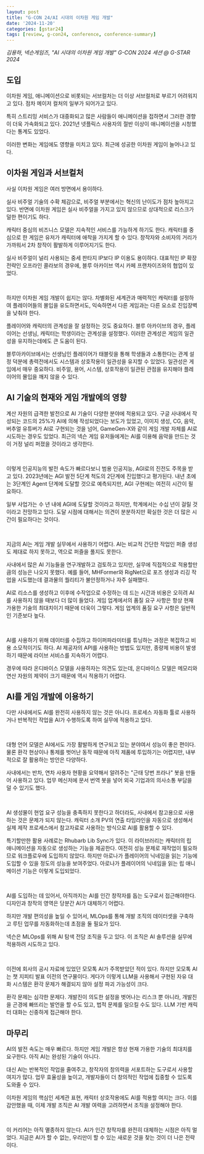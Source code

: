 ```yaml
---
layout: post
title: "G-CON 24/AI 시대의 이차원 게임 개발"
date: '2024-11-20'
categories: [gstar24]
tags: [review, g-con24, conference, conference-summary]
---
```


_김용하, 넥슨게임즈, "AI 시대의 이차원 게임 개발" G-CON 2024 세션 @ G-STAR 2024_

## 도입

이차원 게임, 애니메이션으로 비롯되는 서브컬처는 더 이상 서브컬처로 부르기 어려워지고 있다. 점차 메이저 컬처의 일부가 되어가고 있다.

특히 스트리밍 서비스가 대중화되고 많은 사람들이 애니메이션을 접하면서 그러한 경향이 더욱 가속화되고 있다. 2021년 넷플릭스 사용자의 절반 이상이 애니메이션을 시청했다는 통계도 있었다.

이러한 변화는 게임에도 영향을 미치고 있다. 최근에 성공한 이차원 게임이 늘어나고 있다.

## 이차원 게임과 서브컬처

사실 이차원 게임은 여러 방면에서 용이하다.

실사 비주얼 기술의 수확 체감으로, 비주얼 부분에서는 혁신의 난이도가 점차 높아지고 있다. 반면에 이차원 게임은 실사 비주얼을 가지고 있지 않으므로 상대적으로 리스크가 덜한 편이기도 하다.

캐릭터 중심의 비즈니스 모델은 지속적인 서비스를 가능하게 하기도 한다. 캐릭터를 중심으로 한 게임은 유저가 캐릭터에 애착을 가지게 할 수 있다. 창작자와 소비자의 거리가 가까워서 2차 창작이 활발하게 이루어지기도 한다.

실사 비주얼이 널리 사용되는 중세 판타지 IP보다 IP 이용도 용이하다. 대표적인 IP 확장 전략인 오프라인 콜라보의 경우에, 블루 아카이브 역시 카페 프랜차이즈와의 협업이 있었다.  

<br />

하지만 이차원 게임 개발이 쉽지는 않다. 차별화된 세계관과 매력적인 캐릭터를 설정하여 플레이어들의 몰입을 유도하면서도, 익숙하면서 다른 게임과는 다른 요소로 진입장벽을 낮춰야 한다.

플레이어와 캐릭터의 관계성을 잘 설정하는 것도 중요하다. 블루 아카이브의 경우, 플레이어는 선생님, 캐릭터는 학생이라는 관계성을 설정했다. 이러한 관계성은 게임의 일관성을 유지하는데에도 큰 도움이 된다.

블루아카이브에서는 선생님인 플레이어가 태블릿을 통해 학생들과 소통한다는 관계 설정 덕분에 총력전에서도 시스템과 상호작용이 일관성을 유지할 수 있었다. 일관성은 게임에서 매우 중요하다. 비주얼, 용어, 시스템, 상호작용이 일관된 관점을 유지해야 플레이어의 몰입을 깨지 않을 수 있다.

## AI 기술의 현재와 게임 개발에의 영향

계산 자원의 급격한 발전으로 AI 기술이 다양한 분야에 적용되고 있다. 구글 사내에서 작성되는 코드의 25%가 AI에 의해 작성되었다는 보도가 있었고, 이미지 생성, CG, 음악, 버추얼 유튜버가 AI로 구현되는 것을 넘어, GameGen-X와 같이 게임 개발 자체를 AI로 시도하는 경우도 있었다. 최근의 넥슨 게임 유저들에게는 AI를 이용해 음악을 만드는 것이 거정 널리 퍼졌을 것이라고 생각한다.

<br />

이렇게 인공지능의 발전 속도가 빠르다보니 범용 인공지능, AGI로의 진전도 주목을 받고 있다. 2023년에는 AGI 발전 5단계 척도의 2단계에 진입했다고 평가된다. 내년 초에는 3단계인 Agent 단계에 도달할 것으로 예측되지만, AGI 구현에는 여전히 시간이 필요하다.

일부 사업가는 수 년 내에 AGI에 도달할 것이라고 하지만, 학계에서는 수십 년이 걸릴 것이라고 전망하고 있다. 도달 시점에 대해서는 의견이 분분하지만 확실한 것은 더 많은 시간이 필요하다는 것이다.

<br />

지금의 AI는 게임 개발 실무에서 사용하기 어렵다. AI는 비교적 간단한 작업인 퍼즐 생성도 제대로 하지 못하고, 역으로 퍼즐을 풀지도 못한다.

사내에서 많은 AI 기능들을 연구개발하고 검토하고 있지만, 실무에 직접적으로 적용할만큼의 성능은 나오지 못했다. 예를 들어, MHFormer와 RigNet으로 포즈 생성과 리깅 작업을 시도했는데 결과물의 퀄리티가 불안정하거나 자주 실패했다.

AI로 리소스를 생성하고 이후에 수작업으로 수정하는 데 드는 시간과 비용은 오히려 AI를 사용하지 않을 때보다 더 많이 들었다. 게임 업계에서의 품질 요구 사항은 항상 현재 가용한 기술의 최대치이기 때문에 더욱이 그렇다. 게임 업계의 품질 요구 사항은 일반적인 기준보다 높다.

<br />

AI를 사용하기 위해 데이터를 수집하고 하이퍼파라미터를 튜닝하는 과정은 복잡하고 비용 소모적이기도 하다. AI 제공자의 API를 사용하는 방법도 있지만, 종량제 비용이 발생하기 때문에 라이브 서비스를 지속하기 어렵다.

경우에 따라 온디바이스 모델을 사용하자는 의견도 있는데, 온디바이스 모델은 메모리와 연산 자원의 제약이 크기 때문에 역시 적용하기 어렵다.

## AI를 게임 개발에 이용하기

다만 사내에서도 AI를 완전히 사용하지 않는 것은 아니다. 프로세스 자동화 툴로 사용하거나 반복적인 작업을 AI가 수행하도록 하여 실무에 적용하고 있다.

<br />

대형 언어 모델은 AI에서도 가장 활발하게 연구되고 있는 분야여서 성능이 좋은 편이다. 물론 환각 현상이나 통제를 벗어난 동작 때문에 아직 제품에 투입하기는 어렵지만, 내부적으로 잘 활용하는 방안은 다양하다.

사내에서는 반차, 연차 사용자 현황을 요약해서 알려주는 "근태 당번 프라나" 봇을 만들어 사용하고 있다. 업무 메신저에 문서 번역 봇을 넣어 외국 기업과의 의사소통 부담을 덜 수 있기도 했다.

<br />

AI 생성물이 현업 요구 성능을 충족하지 못한다고 하더라도, 사내에서 참고용으로 사용하는 것은 문제가 되지 않는다. 캐릭터 소개 PV의 연출 타임라인을 자동으로 생성해서 실제 제작 프로세스에서 참고자료로 사용하는 방식으로 AI를 활용할 수 있다.

특기할만한 활용 사례로는 Rhubarb Lib Sync가 있다. 이 라이브러리는 캐릭터의 립 애니메이션을 자동으로 생성하는 기능을 제공한다. 여전히 성능 문제로 재작업이 필요하므로 워크플로우에 도입하지 않았다. 하지만 아로나가 플레이어의 닉네임을 읽는 기능에 도입할 수 있을 정도의 성능을 보여주었다. 아로나가 플레이어의 닉네임을 읽는 립 애니메이션 기능은 이렇게 도입되었다.


<br />

AI를 도입하는 데 있어서, 아직까지는 AI를 인간 창작자를 돕는 도구로서 접근해야한다. 디자인과 창작의 영역은 당분간 AI가 대체하기 어렵다.

하지만 개발 편의성을 높일 수 있어서, MLOps를 통해 개발 조직의 데이터셋을 구축하고 루틴 업무를 자동화하는데 초점을 둘 필요가 있다.

넥슨은 MLOps를 위해 AI 탐색 전담 조직을 두고 있다. 이 조직은 AI 솔루션을 실무에 적용하려 시도하고 있다.

<br />

이전에 회사의 공시 자료에 있었던 모모톡 AI가 주목받았던 적이 있다. 하지만 모모톡 AI는 챗 지피티 발표 이전의 연구물이다. 게다가 이렇게 LLM을 사용해서 구현된 자유 대화 시스템은 환각 문제가 해결되지 않아 설정 파괴 가능성이 크다. 

환각 문제는 심각한 문제다. 개발진이 의도한 설정을 벗어나는 리스크 뿐 아니라, 개발진을 곤경에 빠뜨리는 발언을 할 수도 있고, 법적 문제를 일으킬 수도 있다. LLM 기반 캐릭터 대화는 신중하게 접근해야 한다.

## 마무리

AI의 발전 속도는 매우 빠르다. 하지만 게임 개발은 항상 현재 가용한 기술의 최대치를 요구한다. 아직 AI는 완성된 기술이 아니다.

대신 AI는 반복적인 작업을 줄여주고, 창작자의 창의력을 서포트하는 도구로서 사용할 여지가 많다. 업무 효율성을 높이고, 개발자들이 더 창의적인 작업에 집중할 수 있도록 도와줄 수 있다.

이차원 게임의 핵심인 세계관 표현, 캐릭터 상호작용에도 AI를 적용할 여지는 크다. 이를 감안했을 때, 이제 개발 조직은 AI 개발 여력을 고려하면서 조직을 설정해야 한다.

<br />

이 커리어는 아직 멸종하지 않는다. AI가 인간 창작자를 완전히 대체하는 시점은 아직 멀었다. 지금은 AI가 할 수 없는, 우리만이 할 수 있는 새로운 것을 찾는 것이 더 나은 전략이다.
